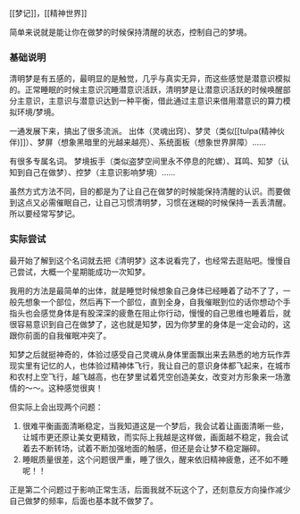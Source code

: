 [[梦记]]，[[精神世界]]

简单来说就是能让你在做梦的时候保持清醒的状态，控制自己的梦境。

### 基础说明
清明梦是有五感的，最明显的是触觉，几乎与真实无异，而这些感觉是潜意识模拟的。正常睡眠的时候主意识沉睡潜意识活跃，清明梦是让潜意识活跃的时候唤醒部分主意识，主意识与潜意识达到一种平衡，借此通过主意识来借用潜意识的算力模拟环境/梦境。

一通发展下来，搞出了很多流派。
出体（灵魂出窍）、梦灵（类似[[tulpa(精神伙伴)]]）、梦屏（想象黑暗里的光越来越亮）、系统面板（想象世界屏障）……

有很多专属名词。
梦境扳手（类似盗梦空间里永不停息的陀螺）、耳鸣、知梦（认知到自己在做梦）、控梦（主意识影响梦境）……

虽然方式方法不同，目的都是为了让自己在做梦的时候能保持清醒的认识。而要做到这点又必需催眠自己，让自己习惯清明梦，习惯在迷糊的时候保持一丢丢清醒。所以要经常写梦记。

### 实际尝试
最开始了解到这个名词就去把《清明梦》这本说看完了，也经常去逛贴吧。慢慢自己尝试，大概一个星期能成功一次知梦。

我用的方法是最简单的出体，就是睡觉时候想象自己身体已经睡着了动不了了，一般先想象一个部位，然后再下一个部位，直到全身，自我催眠到位的话你想动个手指头也会感觉身体是有股深深的疲惫在阻止你行动，慢慢的自己思维也睡着后，就很容易意识到自己在做梦了，这也就是知梦，因为你梦里的身体是一定会动的，这跟你前面的自我催眠冲突了。

知梦之后就挺神奇的，体验过感受自己灵魂从身体里面飘出来去熟悉的地方玩作弄现实里有记忆的人，也体验过精神体飞行，我让自己的意识身体都飞起来，在城市和农村上空飞行，越飞越高，也在梦里试着凭空创造美女，改变对方形象来一场激情的～～。这种感觉很爽！

但实际上会出现两个问题：
1. 很难平衡画面清晰稳定，当我知道这是一个梦后，我会试着让画面清晰一些，让城市更还原让美女更精致，而实际上我越是这样做，画面越不稳定，我会试着去不断转场，试着不断加强地面的触感，但还是会让梦不稳定蹦碎。
2. 睡眠质量很差，这个问题很严重，睡了很久，醒来依旧精神疲惫，还不如不睡呢！！


正是第二个问题过于影响正常生活，后面我就不玩这个了，还刻意反方向操作减少自己做梦的频率，后面也基本就不做梦了。